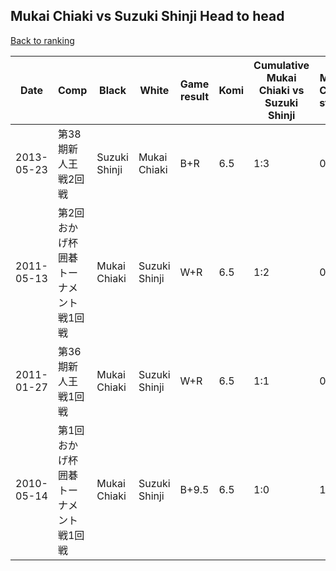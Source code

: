 ## Mukai Chiaki vs Suzuki Shinji Head to head

[Back to ranking](../../index.md)




| **Date** | **Comp** | **Black** | **White** | **Game result** | **Komi** | **Cumulative Mukai Chiaki vs Suzuki Shinji** | **Mukai Chiaki streak** | **Suzuki Shinji streak** | 
| --- | --- | --- | --- | --- | --- | --- | --- | --- |
| 2013-05-23 | 第38期新人王戦2回戦 | Suzuki Shinji | Mukai Chiaki | B+R | 6.5 | 1:3 | 0 | 3 | 
| 2011-05-13 | 第2回おかげ杯囲碁トーナメント戦1回戦 | Mukai Chiaki | Suzuki Shinji | W+R | 6.5 | 1:2 | 0 | 2 | 
| 2011-01-27 | 第36期新人王戦1回戦 | Mukai Chiaki | Suzuki Shinji | W+R | 6.5 | 1:1 | 0 | 1 | 
| 2010-05-14 | 第1回おかげ杯囲碁トーナメント戦1回戦 | Mukai Chiaki | Suzuki Shinji | B+9.5 | 6.5 | 1:0 | 1 | 0 |




